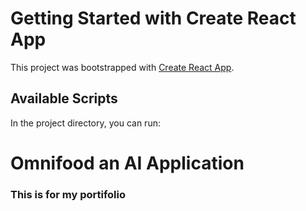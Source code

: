 # Getting Started with Create React App

This project was bootstrapped with [Create React App](https://github.com/facebook/create-react-app).

## Available Scripts

In the project directory, you can run:

# Omnifood an AI Application

### This is for my portifolio
